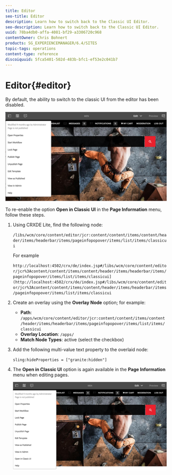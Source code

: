 ```yaml
---
title: Editor
seo-title: Editor
description: Learn how to switch back to the Classic UI Editor.
seo-description: Learn how to switch back to the Classic UI Editor.
uuid: 78ba4db0-affa-4081-bf29-a3306720c968
contentOwner: Chris Bohnert
products: SG_EXPERIENCEMANAGER/6.4/SITES
topic-tags: operations
content-type: reference
discoiquuid: 5fca5401-502d-483b-bfc1-ef53e2c041b7
---
```


# Editor{#editor}

By default, the ability to switch to the classic UI from the editor has been disabled.

![chlimage_1-9](assets/chlimage_1-9.png)

To re-enable the option **Open in Classic UI** in the **Page Information** menu, follow these steps.

1. Using CRXDE Lite, find the following node:

   `/libs/wcm/core/content/editor/jcr:content/content/items/content/header/items/headerbar/items/pageinfopopover/items/list/items/classicui`

   For example

   `http://localhost:4502/crx/de/index.jsp#/libs/wcm/core/content/editor/jcr%3Acontent/content/items/content/header/items/headerbar/items/pageinfopopover/items/list/items/classicui](http://localhost:4502/crx/de/index.jsp#/libs/wcm/core/content/editor/jcr%3Acontent/content/items/content/header/items/headerbar/items/pageinfopopover/items/list/items/classicui`

1. Create an overlay using the **Overlay Node** option; for example:
    * **Path**: `/apps/wcm/core/content/editor/jcr:content/content/items/content/header/items/headerbar/items/pageinfopopover/items/list/items/classicui`
    * **Overlay Location**: `/apps/`
    * **Match Node Types**: active (select the checkbox)

2. Add the following multi-value text property to the overlaid node:

   `sling:hideProperties = ["granite:hidden"]`

3. The **Open in Classic UI** option is again available in the **Page Information** menu when editing pages.

   ![chlimage_1-10](assets/chlimage_1-10.png)

